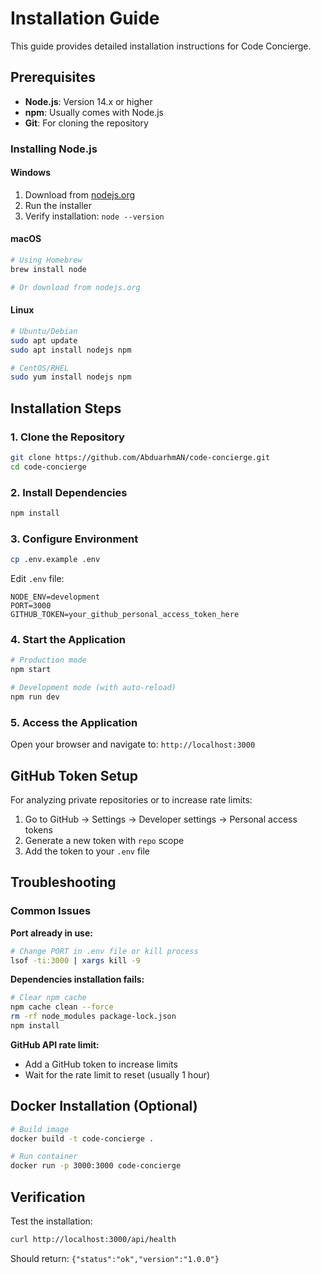 # Installation Guide

This guide provides detailed installation instructions for Code Concierge.

## Prerequisites

- **Node.js**: Version 14.x or higher
- **npm**: Usually comes with Node.js
- **Git**: For cloning the repository

### Installing Node.js

#### Windows
1. Download from [nodejs.org](https://nodejs.org/)
2. Run the installer
3. Verify installation: `node --version`

#### macOS
```bash
# Using Homebrew
brew install node

# Or download from nodejs.org
```

#### Linux
```bash
# Ubuntu/Debian
sudo apt update
sudo apt install nodejs npm

# CentOS/RHEL
sudo yum install nodejs npm
```

## Installation Steps

### 1. Clone the Repository

```bash
git clone https://github.com/AbduarhmAN/code-concierge.git
cd code-concierge
```

### 2. Install Dependencies

```bash
npm install
```

### 3. Configure Environment

```bash
cp .env.example .env
```

Edit `.env` file:
```env
NODE_ENV=development
PORT=3000
GITHUB_TOKEN=your_github_personal_access_token_here
```

### 4. Start the Application

```bash
# Production mode
npm start

# Development mode (with auto-reload)
npm run dev
```

### 5. Access the Application

Open your browser and navigate to: `http://localhost:3000`

## GitHub Token Setup

For analyzing private repositories or to increase rate limits:

1. Go to GitHub → Settings → Developer settings → Personal access tokens
2. Generate a new token with `repo` scope
3. Add the token to your `.env` file

## Troubleshooting

### Common Issues

**Port already in use:**
```bash
# Change PORT in .env file or kill process
lsof -ti:3000 | xargs kill -9
```

**Dependencies installation fails:**
```bash
# Clear npm cache
npm cache clean --force
rm -rf node_modules package-lock.json
npm install
```

**GitHub API rate limit:**
- Add a GitHub token to increase limits
- Wait for the rate limit to reset (usually 1 hour)

## Docker Installation (Optional)

```bash
# Build image
docker build -t code-concierge .

# Run container
docker run -p 3000:3000 code-concierge
```

## Verification

Test the installation:

```bash
curl http://localhost:3000/api/health
```

Should return: `{"status":"ok","version":"1.0.0"}`